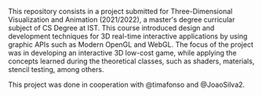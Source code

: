 This repository consists in a project submitted for Three-Dimensional Visualization and Animation (2021/2022), a master's degree curricular subject of CS Degree at IST. This course introduced design and development techniques for 3D real-time interactive applications by using graphic APIs such as Modern OpenGL and WebGL.
The focus of the project was in developing an interactive 3D low-cost game, while applying the concepts learned during the theoretical classes, such as shaders, materials, stencil testing, among others.

This project was done in cooperation with @timafonso and @JoaoSilva2. 
